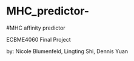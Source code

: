 # MHC_predictor-
#MHC affinity predictor   

ECBME4060 Final Project  

by: Nicole Blumenfeld, Lingting Shi, Dennis Yuan  

